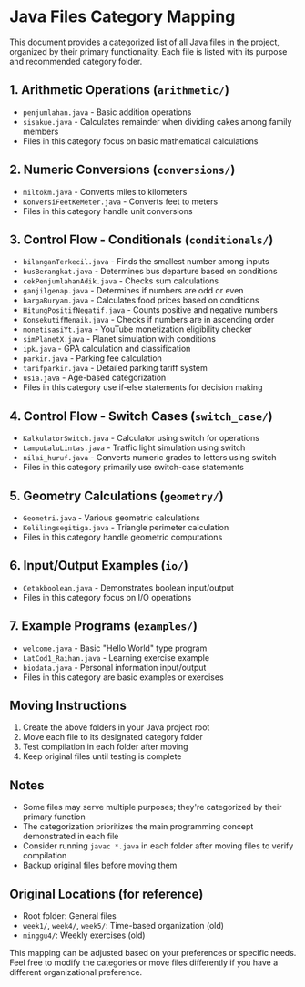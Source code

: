 # Java Files Category Mapping

This document provides a categorized list of all Java files in the project, organized by their primary functionality. Each file is listed with its purpose and recommended category folder.

## 1. Arithmetic Operations (`arithmetic/`)
- `penjumlahan.java` - Basic addition operations
- `sisakue.java` - Calculates remainder when dividing cakes among family members
- Files in this category focus on basic mathematical calculations

## 2. Numeric Conversions (`conversions/`)
- `miltokm.java` - Converts miles to kilometers
- `KonversiFeetKeMeter.java` - Converts feet to meters
- Files in this category handle unit conversions

## 3. Control Flow - Conditionals (`conditionals/`)
- `bilanganTerkecil.java` - Finds the smallest number among inputs
- `busBerangkat.java` - Determines bus departure based on conditions
- `cekPenjumlahanAdik.java` - Checks sum calculations
- `ganjilgenap.java` - Determines if numbers are odd or even
- `hargaBuryam.java` - Calculates food prices based on conditions
- `HitungPositifNegatif.java` - Counts positive and negative numbers
- `KonsekutifMenaik.java` - Checks if numbers are in ascending order
- `monetisasiYt.java` - YouTube monetization eligibility checker
- `simPlanetX.java` - Planet simulation with conditions
- `ipk.java` - GPA calculation and classification
- `parkir.java` - Parking fee calculation
- `tarifparkir.java` - Detailed parking tariff system
- `usia.java` - Age-based categorization
- Files in this category use if-else statements for decision making

## 4. Control Flow - Switch Cases (`switch_case/`)
- `KalkulatorSwitch.java` - Calculator using switch for operations
- `LampuLaluLintas.java` - Traffic light simulation using switch
- `nilai_huruf.java` - Converts numeric grades to letters using switch
- Files in this category primarily use switch-case statements

## 5. Geometry Calculations (`geometry/`)
- `Geometri.java` - Various geometric calculations
- `Kelilingsegitiga.java` - Triangle perimeter calculation
- Files in this category handle geometric computations

## 6. Input/Output Examples (`io/`)
- `Cetakboolean.java` - Demonstrates boolean input/output
- Files in this category focus on I/O operations

## 7. Example Programs (`examples/`)
- `welcome.java` - Basic "Hello World" type program
- `LatCod1_Raihan.java` - Learning exercise example
- `biodata.java` - Personal information input/output
- Files in this category are basic examples or exercises

## Moving Instructions
1. Create the above folders in your Java project root
2. Move each file to its designated category folder
3. Test compilation in each folder after moving
4. Keep original files until testing is complete

## Notes
- Some files may serve multiple purposes; they're categorized by their primary function
- The categorization prioritizes the main programming concept demonstrated in each file
- Consider running `javac *.java` in each folder after moving files to verify compilation
- Backup original files before moving them

## Original Locations (for reference)
- Root folder: General files
- `week1/`, `week4/`, `week5/`: Time-based organization (old)
- `minggu4/`: Weekly exercises (old)

This mapping can be adjusted based on your preferences or specific needs. Feel free to modify the categories or move files differently if you have a different organizational preference.